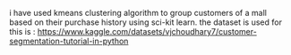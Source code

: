 i have used kmeans clustering algorithm to group customers of a mall based on their purchase history using sci-kit learn.
the dataset is used for this is : https://www.kaggle.com/datasets/vjchoudhary7/customer-segmentation-tutorial-in-python
